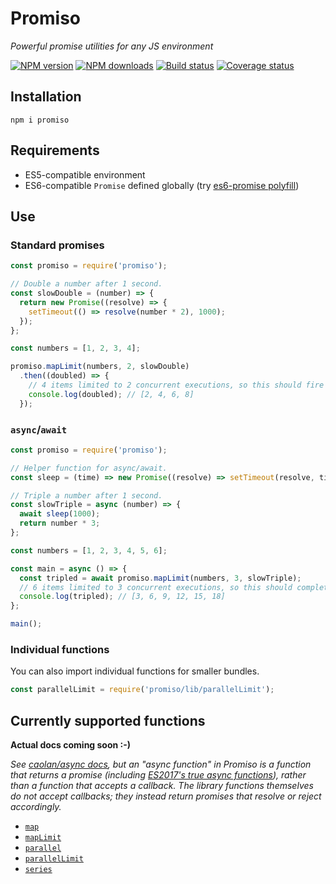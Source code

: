 # Promiso

*Powerful promise utilities for any JS environment*

[![NPM version](https://img.shields.io/npm/v/promiso.svg)](https://www.npmjs.com/package/promiso)
[![NPM downloads](https://img.shields.io/npm/dt/promiso.svg)](https://www.npmjs.com/package/promiso)
[![Build status][build-badge]][build-link]
[![Coverage status][coverage-badge]][coverage-link]

## Installation
`npm i promiso`

## Requirements
* ES5-compatible environment
* ES6-compatible `Promise` defined globally (try
  [es6-promise polyfill][promise-polyfill])

## Use

### Standard promises
```js
const promiso = require('promiso');

// Double a number after 1 second.
const slowDouble = (number) => {
  return new Promise((resolve) => {
    setTimeout(() => resolve(number * 2), 1000);
  });
};

const numbers = [1, 2, 3, 4];

promiso.mapLimit(numbers, 2, slowDouble)
  .then((doubled) => {
    // 4 items limited to 2 concurrent executions, so this should fire after about 2 seconds.
    console.log(doubled); // [2, 4, 6, 8]
  });
```

### `async`/`await`
```js
const promiso = require('promiso');

// Helper function for async/await.
const sleep = (time) => new Promise((resolve) => setTimeout(resolve, time));

// Triple a number after 1 second.
const slowTriple = async (number) => {
  await sleep(1000);
  return number * 3;
};

const numbers = [1, 2, 3, 4, 5, 6];

const main = async () => {
  const tripled = await promiso.mapLimit(numbers, 3, slowTriple);
  // 6 items limited to 3 concurrent executions, so this should complete after about 2 seconds.
  console.log(tripled); // [3, 6, 9, 12, 15, 18]
};

main();
```

### Individual functions
You can also import individual functions for smaller bundles.
```js
const parallelLimit = require('promiso/lib/parallelLimit');
```

## Currently supported functions

**Actual docs coming soon :-)**

*See [caolan/async docs](https://caolan.github.io/async/docs.html), but an "async function" in
Promiso is a function that returns a promise (including
[ES2017's true async functions][async-function]), rather than a function that accepts a callback.
The library functions themselves do not accept callbacks; they instead return promises that
resolve or reject accordingly.*

* [`map`](https://caolan.github.io/async/docs.html#map)
* [`mapLimit`](https://caolan.github.io/async/docs.html#mapLimit)
* [`parallel`](https://caolan.github.io/async/docs.html#parallel)
* [`parallelLimit`](https://caolan.github.io/async/docs.html#parallelLimit)
* [`series`](https://caolan.github.io/async/docs.html#series)

[build-badge]: https://travis-ci.org/AndyBarron/promiso.svg?branch=master
[build-link]: https://travis-ci.org/AndyBarron/promiso
[coverage-badge]: https://coveralls.io/repos/github/AndyBarron/promiso/badge.svg?branch=master
[coverage-link]: https://coveralls.io/github/AndyBarron/promiso?branch=master
[promise-polyfill]: https://github.com/stefanpenner/es6-promise#auto-polyfill
[async-function]: https://developer.mozilla.org/en-US/docs/Web/JavaScript/Reference/Statements/async_function
